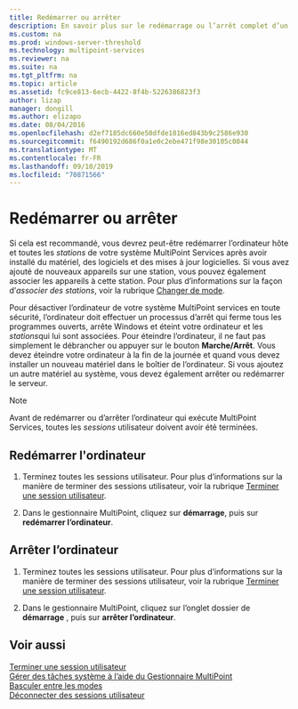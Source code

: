 ```yaml
---
title: Redémarrer ou arrêter
description: En savoir plus sur le redémarrage ou l’arrêt complet d’un système dans MultiPoint services
ms.custom: na
ms.prod: windows-server-threshold
ms.technology: multipoint-services
ms.reviewer: na
ms.suite: na
ms.tgt_pltfrm: na
ms.topic: article
ms.assetid: fc9ce813-6ecb-4422-8f4b-5226386823f3
author: lizap
manager: dongill
ms.author: elizapo
ms.date: 08/04/2016
ms.openlocfilehash: d2ef7185dc660e50dfde1816ed843b9c2586e930
ms.sourcegitcommit: f6490192d686f0a1e0c2ebe471f98e30105c0844
ms.translationtype: MT
ms.contentlocale: fr-FR
ms.lasthandoff: 09/10/2019
ms.locfileid: "70871566"
---
```

# <a name="restart-or-shut-down"></a>Redémarrer ou arrêter
Si cela est recommandé, vous devrez peut-être redémarrer l’ordinateur hôte et toutes les *stations* de votre système MultiPoint Services après avoir installé du matériel, des logiciels et des mises à jour logicielles. Si vous avez ajouté de nouveaux appareils sur une station, vous pouvez également associer les appareils à cette station. Pour plus d’informations sur la façon d’*associer des stations*, voir la rubrique [Changer de mode](Switch-Between-Modes.md).  
  
Pour désactiver l’ordinateur de votre système MultiPoint services en toute sécurité, l’ordinateur doit effectuer un processus d’arrêt qui ferme tous les programmes ouverts, arrête Windows et éteint votre ordinateur et les *stations*qui lui sont associées. Pour éteindre l’ordinateur, il ne faut pas simplement le débrancher ou appuyer sur le bouton **Marche/Arrêt**. Vous devez éteindre votre ordinateur à la fin de la journée et quand vous devez installer un nouveau matériel dans le boîtier de l’ordinateur.  Si vous ajoutez un autre matériel au système, vous devez également arrêter ou redémarrer le serveur.  
  
> [!NOTE]  
> Avant de redémarrer ou d’arrêter l’ordinateur qui exécute MultiPoint Services, toutes les *sessions* utilisateur doivent avoir été terminées.  
  
## <a name="restart-the-computer"></a>Redémarrer l'ordinateur  
  
1.  Terminez toutes les sessions utilisateur. Pour plus d’informations sur la manière de terminer des sessions utilisateur, voir la rubrique [Terminer une session utilisateur](End-a-User-Session.md).  
  
2.  Dans le gestionnaire MultiPoint, cliquez sur **démarrage**, puis sur **redémarrer l’ordinateur**.  
  
## <a name="shut-down-the-computer"></a>Arrêter l’ordinateur  
  
1.  Terminez toutes les sessions utilisateur. Pour plus d’informations sur la manière de terminer des sessions utilisateur, voir la rubrique [Terminer une session utilisateur](End-a-User-Session.md).  
  
2.  Dans le gestionnaire MultiPoint, cliquez sur l’onglet dossier de **démarrage** , puis sur **arrêter l’ordinateur**.  
  
## <a name="see-also"></a>Voir aussi  
[Terminer une session utilisateur](End-a-User-Session.md)  
[Gérer des tâches système à l’aide du Gestionnaire MultiPoint](Manage-System-Tasks-Using-MultiPoint-Manager.md)  
[Basculer entre les modes](Switch-Between-Modes.md)  
[Déconnecter des sessions utilisateur](Log-off-or-Disconnect-User-Sessions.md)